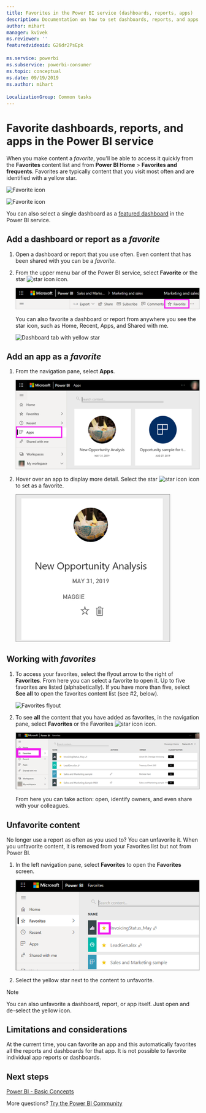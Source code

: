 ```yaml
---
title: Favorites in the Power BI service (dashboards, reports, apps)
description: Documentation on how to set dashboards, reports, and apps as favorites in the Power BI service
author: mihart
manager: kvivek
ms.reviewer: ''
featuredvideoid: G26dr2PsEpk

ms.service: powerbi
ms.subservice: powerbi-consumer
ms.topic: conceptual
ms.date: 09/19/2019
ms.author: mihart

LocalizationGroup: Common tasks
---
```

# Favorite dashboards, reports, and apps in the Power BI service
When you make content a *favorite*,  you'll be able to access it quickly from the **Favorites** content list and from **Power BI Home** > **Favorites and frequents**.  Favorites are typically content that you visit most often and are identified with a yellow star.

   ![Favorite icon](./media/end-user-favorite/power-bi-favorite-nav.png)

   ![Favorite icon](./media/end-user-favorite/power-bi-home.png)

You can also select a single dashboard as a [featured dashboard](end-user-featured.md) in the Power BI service.

## Add a dashboard or report as a *favorite*

1. Open a dashboard or report that you use often. Even content that has been shared with you can be a *favorite*.

2. From the upper menu bar of the Power BI service, select **Favorite** or the star ![star icon](./media/end-user-favorite/power-bi-favorite-icon.png)  icon.
   
   ![Favorite icon](./media/end-user-favorite/power-bi-favorite.png)
   
   You can also favorite a dashboard or report from anywhere you see the star icon, such as Home, Recent, Apps, and Shared with me. 
   
   ![Dashboard tab with yellow star](./media/end-user-favorite/power-bi-recent.png)

## Add an app as a *favorite*

1. From the navigation pane, select **Apps**.

   ![dashboard](./media/end-user-favorite/power-bi-app.png)

2. Hover over an app to display more detail.  Select the star ![star icon](./media/end-user-favorite/power-bi-favorite-icon.png)  icon to set as a favorite.
   
   ![hover over app](./media/end-user-favorite/power-bi-hover-app.png)

## Working with *favorites*
1. To access your favorites, select the flyout arrow to the right of **Favorites**.  From here you can select a favorite to open it. Up to five favorites are listed (alphabetically). If you have more than five, select **See all** to open the favorites content list (see #2, below). 
   
   ![Favorites flyout](./media/end-user-favorite/power-bi-favorite-flyout.png)
2. To see **all** the content that you have added as favorites, in the navigation pane, select **Favorites** or the Favorites ![star icon](./media/end-user-favorite/power-bi-favorites-icon.png)  icon.  
   
    ![favorite window](./media/end-user-favorite/power-bi-fav-screen.png)
   
   From here you can take action: open, identify owners, and even share with your colleagues.

## Unfavorite content
No longer use a report as often as you used to?  You can unfavorite it. When you unfavorite content, it is removed from your Favorites list but not from Power BI.

1. In the left navigation pane, select **Favorites** to open the **Favorites** screen.
   
   ![Favorites screen](./media/end-user-favorite/power-bi-un-favorite.png)
2. Select the yellow star next to the content to unfavorite.

> [!NOTE]
> You can also unfavorite a dashboard, report, or app itself. Just open and de-select the yellow icon.   
> 
> 
## Limitations and considerations
At the current time, you can favorite an app and this automatically favorites all the reports and dashboards for that app. It is not possible to favorite individual app reports or dashboards. 

## Next steps
[Power BI - Basic Concepts](end-user-basic-concepts.md)

More questions? [Try the Power BI Community](http://community.powerbi.com/)

